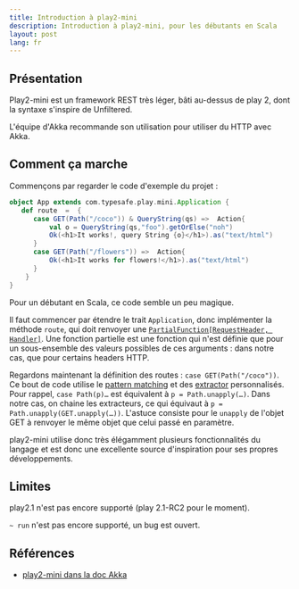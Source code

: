 ```yaml
---
title: Introduction à play2-mini
description: Introduction à play2-mini, pour les débutants en Scala
layout: post
lang: fr
---
```

## Présentation

Play2-mini est un framework REST très léger, bâti au-dessus de play 2, dont la syntaxe s'inspire de
Unfiltered.

L'équipe d'Akka recommande son utilisation pour utiliser du HTTP avec Akka.

## Comment ça marche

Commençons par regarder le code d'exemple du projet :

```scala
object App extends com.typesafe.play.mini.Application {
   def route  =  {
      case GET(Path("/coco")) & QueryString(qs) =>  Action{
          val o = QueryString(qs,"foo").getOrElse("noh")
          Ok(<h1>It works!, query String {o}</h1>).as("text/html")
      }
      case GET(Path("/flowers")) =>  Action{
          Ok(<h1>It works for flowers!</h1>).as("text/html")
      }
    }
}
```

Pour un débutant en Scala, ce code semble un peu magique.

Il faut commencer par étendre le trait `Application`, donc implémenter la méthode `route`, qui doit
renvoyer une
[`PartialFunction[RequestHeader, Handler]`](http://www.scala-lang.org/api/current/index.html#scala.PartialFunction).
Une fonction partielle est une fonction qui n'est définie que pour un sous-ensemble des valeurs
possibles de ces arguments : dans notre cas, que pour certains headers HTTP.

Regardons maintenant la définition des routes : `case GET(Path("/coco"))`. Ce bout de code utilise
le [pattern matching](http://www.scala-lang.org/node/120) et des
[extractor](http://www.scala-lang.org/node/112) personnalisés. Pour rappel, `case Path(p)…` est
équivalent à `p = Path.unapply(…)`. Dans notre cas, on chaine les extracteurs, ce qui équivaut à
`p = Path.unapply(GET.unapply(…))`. L'astuce consiste pour le `unapply` de l'objet GET à renvoyer le
même objet que celui passé en paramètre.

play2-mini utilise donc très élégamment plusieurs fonctionnalités du langage et est donc une
excellente source d'inspiration pour ses propres développements.

## Limites

play2.1 n'est pas encore supporté (play 2.1-RC2 pour le moment).

`~ run` n'est pas encore supporté, un bug est ouvert.

## Références

-   [play2-mini dans la doc Akka](http://doc.akka.io/docs/akka/2.0.5/modules/http.html)

